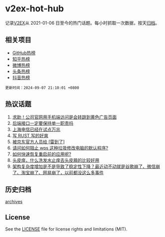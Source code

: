 # v2ex-hot-hub

 记录[V2EX](https://www.v2ex.com/)从 2021-01-06 日至今的热门话题。每小时抓取一次数据，按天[归档](archives)。
 
 ## 相关项目

- [GitHub热榜](https://github.com/it985/github-hot-hub)
- [知乎热榜](https://github.com/it985/zhihu-hot-hub)
- [微博热榜](https://github.com/it985/weibo-hot-hub)
- [头条热榜](https://github.com/it985/toutiao-hot-hub)
- [抖音热榜](https://github.com/it985/douyin-hot-hub)


 `更新时间：2024-09-07 21:10:01 +0800`

## 热议话题

1. [求助！公司官网用手机端访问是会转跳到黄色广告页面](https://www.v2ex.com/t/1070878)
1. [后端接口一定要保持单一职责吗](https://www.v2ex.com/t/1070858)
1. [上海电信已经在试点万兆](https://www.v2ex.com/t/1070890)
1. [写 RUST 写的好爽](https://www.v2ex.com/t/1070876)
1. [被京东官方人员给 [雷到了]](https://www.v2ex.com/t/1070889)
1. [请问如何阻止 wps 这种垃圾修改电脑的默认程序?](https://www.v2ex.com/t/1070887)
1. [如何快速恢复重启前的应用呢?](https://www.v2ex.com/t/1070882)
1. [头皮痒，什么洗发水止痒去头皮屑的比较好用](https://www.v2ex.com/t/1070900)
1. [架构复杂度增加是不是导致了稳定性下降？最近动不动就是谷歌崩了、微信崩了、淘宝崩了、网易崩了，以前都没这么多事件](https://www.v2ex.com/t/1070899)

## 历史归档

[archives](archives)

## License

See the [LICENSE](LICENSE) file for license rights and limitations (MIT).
